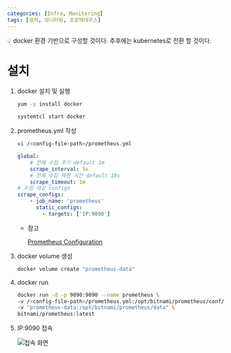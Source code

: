 ```yaml
---
categories: [Infra, Monitoring]
tags: [설치, 모니터링, 프로메테우스]
---
```



<aside>
💡 docker 환경 기반으로 구성할 것이다. 추후에는 kubernetes로 전환 할 것이다.

</aside>

# 설치

1. docker 설치 및 실행
    
    ```bash
    yum -y install docker
    
    systemtcl start docker
    ```
    
2. prometheus.yml 작성
    
    ```bash
    vi /<config-file-path>/prometheus.yml
    ```
    
    ```yaml
    global:
        # 전체 수집 주기 default 1m
        scrape_interval: 5s
        # 전체 수집 제한 시간 default 10s
        scrape_timeout: 1m
    # 수집 대상 configs
    scrape_configs:
        - job_name: 'prometheus'
          static_configs:
            - targets: ['IP:9090']
    ```
    
    - 참고
        
        [Prometheus Configuration](https://prometheus.io/docs/prometheus/latest/configuration/configuration/)
        
3. docker volume 생성
    
    ```bash
    docker volume create "prometheus-data"
    ```
    
4. docker run
    
    ```bash
    docker run -d -p 9090:9090 --name prometheus \
    -v /<config-file-path>/prometheus.yml:/opt/bitnami/prometheus/conf/prometheus.yml \
    -v "prometheus-data:/opt/bitnami/prometheus/data" \
    bitnami/prometheus:latest
    ```
    
5. IP:9090 접속
    
    ![접속 화면](/assets/prometheus/캡처.png)
